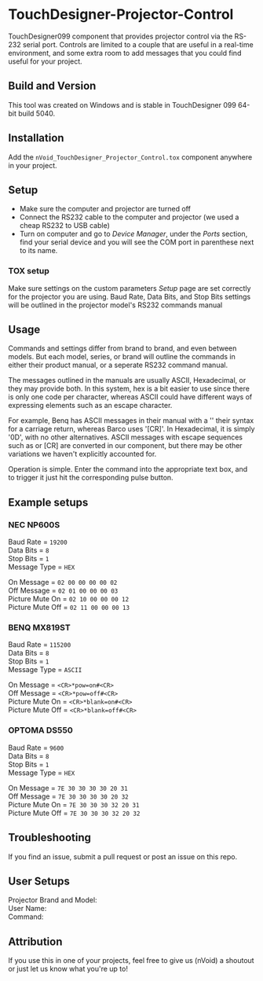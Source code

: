 # TouchDesigner-Projector-Control

TouchDesigner099 component that provides projector control via the RS-232 serial port. Controls are limited to a couple that are useful in a real-time environment, and some extra room to add messages that you could find useful for your project.

## Build and Version
This tool was created on Windows and is stable in TouchDesigner 099 64-bit build 5040.

## Installation
Add the ```nVoid_TouchDesigner_Projector_Control.tox``` component anywhere in your project.

## Setup
- Make sure the computer and projector are turned off
- Connect the RS232 cable to the computer and projector (we used a cheap RS232 to USB cable)
- Turn on computer and go to *Device Manager*, under the *Ports* section, find your serial device and you will see the COM port in parenthese next to its name.

### TOX setup
Make sure settings on the custom parameters *Setup* page are set correctly for the projector you are using. Baud Rate, Data Bits, and Stop Bits settings will be outlined in the projector model's RS232 commands manual

## Usage
Commands and settings differ from brand to brand, and even between models. But each model, series, or brand will outline the commands in either their product manual, or a seperate RS232 command manual.

The messages outlined in the manuals are usually ASCII, Hexadecimal, or they may provide both. In this system, hex is a bit easier to use since there is only one code per character, whereas ASCII could have different ways of expressing elements such as an escape character.

For example, Benq has ASCII messages in their manual with a '<CR>' their syntax for a carriage return, whereas Barco uses '[CR]'. In Hexadecimal, it is simply '0D', with no other alternatives. ASCII messages with escape sequences such as <CR> or [CR] are converted in our component, but there may be other variations we haven't explicitly accounted for.

Operation is simple. Enter the command into the appropriate text box, and to trigger it just hit the corresponding pulse button.

## Example setups

### NEC NP600S
Baud Rate = `19200`<br>
Data Bits = `8`<br>
Stop Bits = `1`<br>
Message Type = `HEX`<br>

On Message = `02 00 00 00 00 02`<br>
Off Message = `02 01 00 00 00 03`<br>
Picture Mute On = `02 10 00 00 00 12`<br>
Picture Mute Off = `02 11 00 00 00 13`<br>

### BENQ MX819ST
Baud Rate = `115200`<br>
Data Bits = `8`<br>
Stop Bits = `1`<br>
Message Type = `ASCII`<br>

On Message = `<CR>*pow=on#<CR>`<br>
Off Message = `<CR>*pow=off#<CR>`<br>
Picture Mute On = `<CR>*blank=on#<CR>`<br>
Picture Mute Off = `<CR>*blank=off#<CR>`<br>

### OPTOMA DS550
Baud Rate = `9600`<br>
Data Bits = `8`<br>
Stop Bits = `1`<br>
Message Type = `HEX`<br>

On Message = `7E 30 30 30 30 20 31`<br>
Off Message = `7E 30 30 30 30 20 32`<br>
Picture Mute On = `7E 30 30 30 32 20 31`<br>
Picture Mute Off = `7E 30 30 30 32 20 32`<br>

## Troubleshooting
If you find an issue, submit a pull request or post an issue on this repo. 

## User Setups
Projector Brand and Model:<br>
User Name:<br>
Command:<br> 

## Attribution
If you use this in one of your projects, feel free to give us (nVoid) a shoutout or just let us know what you're up to! 
